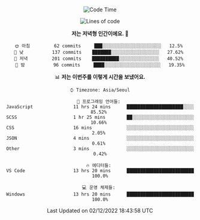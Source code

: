 <div align="center">

<br />

 <!--START_SECTION:waka-->
![Code Time](http://img.shields.io/badge/Code%20Time-144%20hrs%2041%20mins-blue)

![Lines of code](https://img.shields.io/badge/%EC%A0%80%EB%8A%94%20%EC%97%AC%ED%83%9C%EA%B9%8C%EC%A7%80%20-356%20Thousand%20%EC%A4%84%EC%9D%98%20%EC%BD%94%EB%93%9C%EB%A5%BC%20%EC%9E%91%EC%84%B1%ED%96%88%EC%96%B4%EC%9A%94.-blue)

**저는 저녁형 인간이에요. 🦉** 

```text
🌞 아침         62 commits     ███░░░░░░░░░░░░░░░░░░░░░░   12.5% 
🌆 낮　         137 commits    ███████░░░░░░░░░░░░░░░░░░   27.62% 
🌃 저녁         201 commits    ██████████░░░░░░░░░░░░░░░   40.52% 
🌙 밤　         96 commits     ████░░░░░░░░░░░░░░░░░░░░░   19.35%

```


📊 **저는 이번주를 이렇게 시간을 보냈어요.** 

```text
⌚︎ Timezone: Asia/Seoul

💬 프로그래밍 언어들: 
JavaScript               11 hrs 24 mins      █████████████████████░░░░   85.52% 
SCSS                     1 hr 25 mins        ██░░░░░░░░░░░░░░░░░░░░░░░   10.66% 
CSS                      16 mins             ░░░░░░░░░░░░░░░░░░░░░░░░░   2.05% 
JSON                     4 mins              ░░░░░░░░░░░░░░░░░░░░░░░░░   0.61% 
Other                    3 mins              ░░░░░░░░░░░░░░░░░░░░░░░░░   0.42%

🔥 에디터들: 
VS Code                  13 hrs 20 mins      █████████████████████████   100.0%

💻 운영 체제들: 
Windows                  13 hrs 20 mins      █████████████████████████   100.0%

```


 Last Updated on 02/12/2022 18:43:58 UTC
<!--END_SECTION:waka-->

</div>
